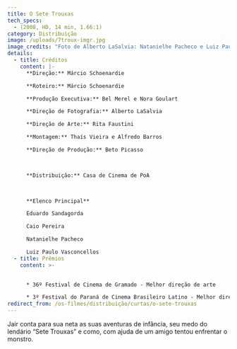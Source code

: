```yaml
---
title: O Sete Trouxas
tech_specs:
  - (2008, HD, 14 min, 1.66:1)
category: Distribuição
image: /uploads/7troux-imgr.jpg
image_credits: "Foto de Alberto LaSalvia: Natanielhe Pacheco e Luiz Paulo Vasconcellos"
details:
  - title: Créditos
    content: |-
      **Direção:** Márcio Schoenardie

      **Roteiro:** Márcio Schoenardie

      **Produção Executiva:** Bel Merel e Nora Goulart

      **Direção de Fotografia:** Alberto LaSalvia

      **Direção de Arte:** Rita Faustini

      **Montagem:** Thaís Vieira e Alfredo Barros

      **Direção de Produção:** Beto Picasso

       

      **Distribuição:** Casa de Cinema de PoA

       

      **Elenco Principal**

      Eduardo Sandagorda

      Caio Pereira

      Natanielhe Pacheco

      Luiz Paulo Vasconcellos
  - title: Prêmios
    content: >-
      

      * 36º Festival de Cinema de Gramado - Melhor direção de arte

      * 3º Festival do Paraná de Cinema Brasileiro Latino - Melhor direção de arte
redirect_from: /os-filmes/distribuição/curtas/o-sete-trouxas
---
```

Jair conta para sua neta as suas aventuras de infância, seu medo do lendário “Sete Trouxas” e como, com ajuda de um amigo tentou enfrentar o monstro.